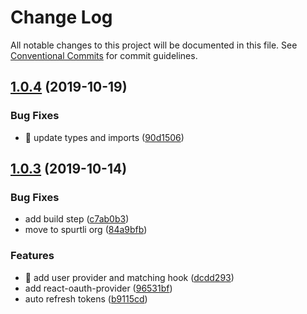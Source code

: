 # Change Log

All notable changes to this project will be documented in this file.
See [Conventional Commits](https://conventionalcommits.org) for commit guidelines.

## [1.0.4](https://github.com/spurtli/thermomix/compare/@spurtli/react-oauth-provider@1.0.3...@spurtli/react-oauth-provider@1.0.4) (2019-10-19)


### Bug Fixes

* 🐛 update types and imports ([90d1506](https://github.com/spurtli/thermomix/commit/90d15069a9c00b633a59643f3c67ef2dc7dff052))





## [1.0.3](https://github.com/spurtli/thermomix/compare/@spurtli/react-oauth-provider@1.0.3...@spurtli/react-oauth-provider@1.0.3) (2019-10-14)


### Bug Fixes

* add build step ([c7ab0b3](https://github.com/spurtli/thermomix/commit/c7ab0b361a27366cbab802278336656f4be9994a))
* move to spurtli org ([84a9bfb](https://github.com/spurtli/thermomix/commit/84a9bfbd45f6d9fb65b0df73d0216ca952e92c49))


### Features

* 🎸 add user provider and matching hook ([dcdd293](https://github.com/spurtli/thermomix/commit/dcdd293c7440886370c11e54807eeba9b2c38f93))
* add react-oauth-provider ([96531bf](https://github.com/spurtli/thermomix/commit/96531bf4247a00978c8ffa36bc15b7ffe1dcba74))
* auto refresh tokens ([b9115cd](https://github.com/spurtli/thermomix/commit/b9115cdb546f046e0fe579d2996d39823cb5f98e))
